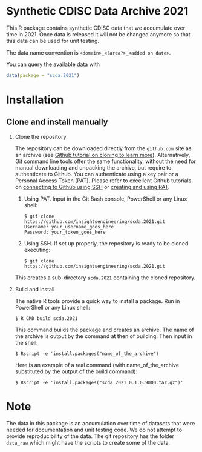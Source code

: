 
# Synthetic CDISC Data Archive 2021

This R package contains synthetic CDISC data that we accumulate over time in 2021. Once data is released it will not be changed anymore so that this data can be used for unit testing.


The data name convention is `<domain>_<?area?>_<added on date>`.

You can query the available data with 

```r
data(package = "scda.2021")
```

# Installation

## Clone and install manually
1. Clone the repository

   The repository can be downloaded directly from the `github.com` site as an archive (see [Github tutorial on cloning to learn more](https://docs.github.com/en/github/creating-cloning-and-archiving-repositories/cloning-a-repository-from-github/cloning-a-repository)). Alternatively, Git command line tools offer the same functionality, without the need for manual downloading and unpacking the archive, but require to authenticate to Github. You can authenticate using a key pair or a Personal Access Token (PAT). Please refer to excellent Github tutorials on [connecting to Github using SSH](https://docs.github.com/en/github/authenticating-to-github) or [creating and using PAT](https://docs.github.com/en/github/authenticating-to-github/keeping-your-account-and-data-secure/creating-a-personal-access-token).
   1. Using PAT. Input in the Git Bash console, PowerShell or any Linux shell:

      ```
      $ git clone https://github.com/insightsengineering/scda.2021.git
      Username: your_username_goes_here
      Password: your_token_goes_here
      ```
    1. Using SSH. If set up properly, the repository is ready to be cloned executing:

       ```
       $ git clone https://github.com/insightsengineering/scda.2021.git
       ```
   This creates a sub-directory `scda.2021` containing the cloned repository.

2. Build and install

   The native R tools provide a quick way to install a package. Run in PowerShell or any Linux shell:
   ```
   $ R CMD build scda.2021
   ```
   This command builds the package and creates an archive. The name of the archive is output by the command at then of building. Then input in the shell:
   ```
   $ Rscript -e 'install.packages("name_of_the_archive")
   ```
   Here is an example of a real command (with name_of_the_archive substituted by the output of the build command):
   ```
   $ Rscript -e 'install.packages("scda.2021_0.1.0.9000.tar.gz")'
   ```


# Note

The data in this package is an accumulation over time of datasets that were needed for documentation and unit testing code. We do not attempt to provide reproducibility of the data. The git repository has the folder `data_raw` which might have the scripts to create some of the data.

